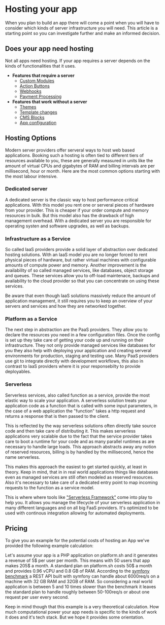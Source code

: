 # Hosting your app

When you plan to build an app there will come a point when you will have to
consider which kinds of server infrastructure you will need. This article is a
starting point so you can investigate further and make an informed decision.

## Does your app need hosting

Not all apps need hosting. If your app requires a server depends on the kinds of
functionalities that it uses.

- **Features that require a server**
  - [Custom Modules](administration/add-custom-modules.md)
  - [Action Buttons](administration/add-custom-action-button.md)
  - [Webhooks](app-base-guide.md#webhooks)
  - [Payment Processing](payment.md)
- **Features that work without a server**
  - [Themes](storefront.md)
  - [Template changes](storefront.md)
  - [CMS Blocks](content/cms/add-custom-cms-blocks.md)
  - [App configuration](configuration.md)
  
## Hosting Options

Modern server providers offer serveral ways to host web based applications.
Booking such a hosting is often tied to different tiers of resources available
to you, these are generally measured in units like the amount of virtual CPUs
and gigabytes of RAM and billing intervals are per millisecond, hour or month.
Here are the most common options starting with the most labour intensive.

### Dedicated server

A dedicated server is the classic way to host performance critical
applications. With this model you rent one or serveral pieces of hardware from
your provider. This is cheaper if your order compute and memory resources in
bulk. But this model also has the drawback of high management overhead. With a 
dedicated server you are responsible for operating systen and software upgrades,
as well as backups.

### Infrastructure as a Service

So called IaaS providers provide a solid layer of abstraction over dedicated
hosting solutions. With an IaaS model you are no longer forced to rent physical
pieces of hardware, but rather virtual machines with configurable amounts of
compute power and memory. Another improvement is the availability of so called
managed services, like databases, object storage and queues. These services
allow you to off-load maintenace, backups and availability to the cloud provider
so that you can concentrate on using these services.

Be aware that even though IaaS solutions massively reduce the amount of
application management, it still requires you to keep an overview of your
servers and services and how they are networked together.

### Platform as a Service

The next step in abstraction are the PaaS providers. They allow you to declare
the resources you need in a few configuration files. Once the config is set up
they take care of getting your code up and running on their infrastructure. They
not only provide managed services like databases for you they also help with
deploying your application and creating serveral environments for production,
staging and testing use. Many PaaS providers use git to integrate directly with
development workflows, this also in contrast to IaaS providers where it is your
responsebilty to provide deployables.

### Serverless

Serverless services, also called function as a service, provide the most elastic
way to scale your application. A serverless solution treats your application
code as a function that is called with some input parameters, in the case of a
web application the "function" takes a http request and returns a response that
is then passed to the client.

This is reflected by the way serverless solutions often directly take source
code and then take care of distributing it. This makes serverless applications
very scalable due to the fact that the service provider takes care to boot a
runtime for your code and as many parallel runtimes as are necessary to handle
large loads. This approach abstracts away any notion of reserved resources,
billing is by handled by the millisecond, hence the name serverless.

This makes this approach the easiest to get started quickly, at least in theory.
Keep in mind, that in in real world applications things like databases even as
managed services are still often modeled as reserved resources. Also it's
necessary to take care of a dedicated entry point to map incoming requests to
the function as a service model.

This is where where tools like ["Serverless Framework"](https://serverless.com/)
come into play to help you. It allows you manage the lifecycle of your
serverless application in many different languages and on all big FaaS
providers. It's optimized to be used with continous integration allowing for
automated deployments.

## Pricing

To give you an example for the potential costs of hosting an App we've provided
the following example calculation:

Let's assume your app is a PHP application on platform.sh and it generates a
revenue of 5\$ per user per month. This means with 50 users that app makes 205\$
a month. A standard plan on platform.sh costs 50\$ a month and provides 0.96
vCPU and 0.8 GB of RAM. According to the [symfony
benchmark](http://www.phpbenchmarks.com/en/benchmark/symfony/5.0) a REST API
built with symfony can handle about 6000req/s on a machine with 32 GB RAM and
32GB of RAM. So considering a real world application is between 5 and 10 times
slower than the benchmark it leaves the standard plan to handle roughly between
50-100req/s or about one request per user every second.

Keep in mind though that this example is a very theoretical calculation. How
much computational power your app needs is specific to the kinds of work it does
and it's tech stack. But we hope it provides some orientation.
